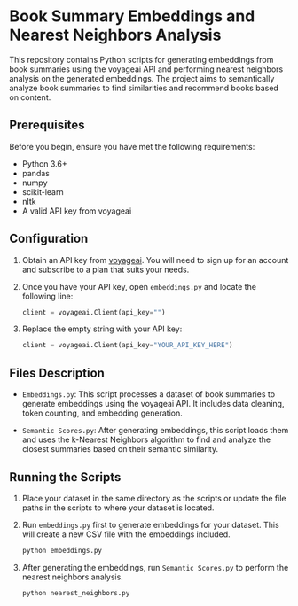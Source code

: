 # Book Summary Embeddings and Nearest Neighbors Analysis

This repository contains Python scripts for generating embeddings from book summaries using the voyageai API and performing nearest neighbors analysis on the generated embeddings. The project aims to semantically analyze book summaries to find similarities and recommend books based on content.

## Prerequisites

Before you begin, ensure you have met the following requirements:

- Python 3.6+
- pandas
- numpy
- scikit-learn
- nltk
- A valid API key from voyageai

## Configuration

1. Obtain an API key from [voyageai](https://voyageai.com/). You will need to sign up for an account and subscribe to a plan that suits your needs.
2. Once you have your API key, open `embeddings.py` and locate the following line:

    ```python
    client = voyageai.Client(api_key="")
    ```

3. Replace the empty string with your API key:

    ```python
    client = voyageai.Client(api_key="YOUR_API_KEY_HERE")
    ```

## Files Description

- `Embeddings.py`: This script processes a dataset of book summaries to generate embeddings using the voyageai API. It includes data cleaning, token counting, and embedding generation.

- `Semantic Scores.py`: After generating embeddings, this script loads them and uses the k-Nearest Neighbors algorithm to find and analyze the closest summaries based on their semantic similarity.

## Running the Scripts

1. Place your dataset in the same directory as the scripts or update the file paths in the scripts to where your dataset is located.

2. Run `embeddings.py` first to generate embeddings for your dataset. This will create a new CSV file with the embeddings included.

    ```bash
    python embeddings.py
    ```

3. After generating the embeddings, run `Semantic Scores.py` to perform the nearest neighbors analysis.

    ```bash
    python nearest_neighbors.py
    ```